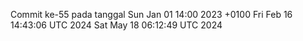 Commit ke-55 pada tanggal Sun Jan 01 14:00 2023 +0100
Fri Feb 16 14:43:06 UTC 2024
Sat May 18 06:12:49 UTC 2024
